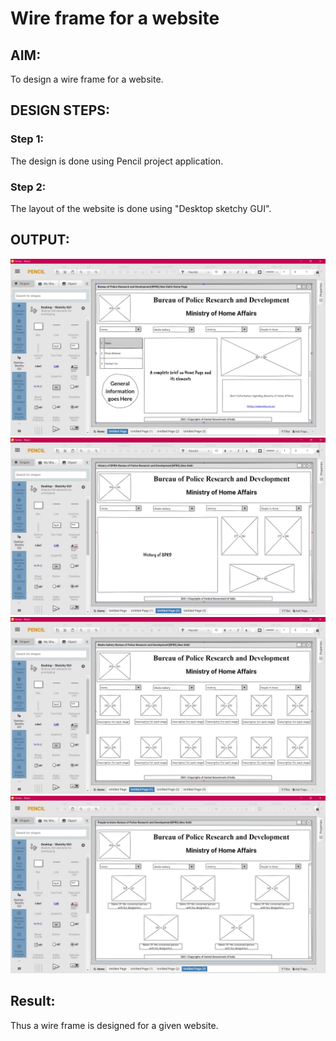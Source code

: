 # Wire frame for a website

## AIM:
To design a wire frame for a website.

## DESIGN STEPS:

### Step 1:
The design is done using Pencil project application.

### Step 2:
The layout of the website is done using "Desktop sketchy GUI".

## OUTPUT:
![GitHub Logo](Home.jpg)
![GitHub Logo](History.jpg)
![GitHub Logo](Gallery.jpg)
![GitHub Logo](People.jpg)

## Result:
Thus a wire frame is designed for a given website.
